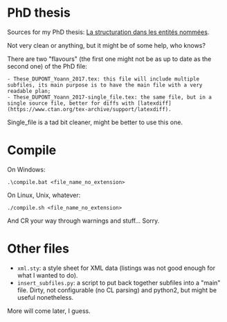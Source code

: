 # PhD thesis
Sources for my PhD thesis: [La structuration dans les entités nommées](https://tel.archives-ouvertes.fr/tel-01772268/document).

Not very clean or anything, but it might be of some help, who knows?

There are two "flavours" (the first one might not be as up to date as the second one) of the PhD file:

    - These_DUPONT_Yoann_2017.tex: this file will include multiple subfiles, its main purpose is to have the main file with a very readable plan;
    - These_DUPONT_Yoann_2017-single_file.tex: the same file, but in a single source file, better for diffs with [latexdiff](https://www.ctan.org/tex-archive/support/latexdiff).

Single_file is a tad bit cleaner, might be better to use this one.

# Compile

On Windows:

```
.\compile.bat <file_name_no_extension>
```

On Linux, Unix, whatever:

```
./compile.sh <file_name_no_extension>
```

And CR your way through warnings and stuff... Sorry.


# Other files

- `xml.sty`: a style sheet for XML data (listings was not good enough for what I wanted to do).
- `insert_subfiles.py`: a script to put back together subfiles into a "main" file. Dirty, not configurable (no CL parsing) and python2, but might be useful nonetheless.


More will come later, I guess.
